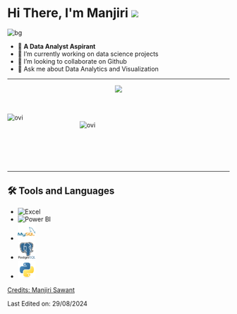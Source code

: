 
# Hi There, I'm Manjiri <img src= "https://i.pinimg.com/originals/d1/cc/b0/d1ccb027cb74358f8c5b5eff0d9c087d.gif" width="90px">

![bg](https://github.com/ManjiriSDS/General/blob/8339ffb64fda9c002c83422a29494776c7f28729/profile.jpg)

- :triangular_flag_on_post:	**A Data Analyst Aspirant** <br/>
- 🌱 I’m currently working on data science projects
- 👯 I’m looking to collaborate on Github
- 💬 Ask me about Data Analytics and Visualization





<hr>

<p align="center">
  <img src= "https://media.baamboozle.com/uploads/images/43331/1614762563_77278_gif-url.gif" height="300"/>
</p>
<br>
<p><img align="left" src="https://github-readme-stats.vercel.app/api?username=ManjiriSDS&hide=contribs,prs&count_private=True&show_icons=True&theme=radical" alt="ovi" width = "410" /></p>

<p>&nbsp;<img align="right" src="https://github-readme-stats.vercel.app/api/top-langs/?username=ManjiriSDS&layout=compact" alt="ovi" width = "340" /></p>
<br><br><br><br><br>

<hr>



## 🛠️ Tools and Languages
- ![Excel](https://img.shields.io/badge/Excel-217346?style=for-the-badge&logo=microsoft-excel&logoColor=white)
- ![Power BI](https://img.shields.io/badge/Power_BI-F2C811?style=for-the-badge&logo=power-bi&logoColor=black)
- <img src="https://raw.githubusercontent.com/devicons/devicon/master/icons/mysql/mysql-original-wordmark.svg" alt="mysql" width="40" height="40"/> </a> <a href="https://www.postgresql.org" target="_blank" rel="noreferrer">
- <img src="https://raw.githubusercontent.com/devicons/devicon/master/icons/postgresql/postgresql-original-wordmark.svg" alt="postgresql" width="40" height="40"/>
- </a> <a href="https://www.python.org" target="_blank" rel="noreferrer">
  <img src="https://raw.githubusercontent.com/devicons/devicon/master/icons/python/python-original.svg" alt="python" width="40" height="40"/>



Credits: [Manjiri Sawant](https://github.com/ManjiriSDS)

Last Edited on: 29/08/2024

